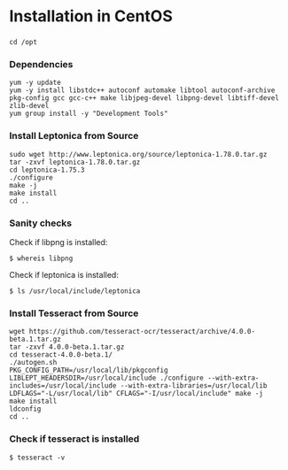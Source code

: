 # Installation in CentOS

### 
```
cd /opt
```

### Dependencies
```
yum -y update
yum -y install libstdc++ autoconf automake libtool autoconf-archive pkg-config gcc gcc-c++ make libjpeg-devel libpng-devel libtiff-devel zlib-devel
yum group install -y "Development Tools"
```

### Install Leptonica from Source
```
sudo wget http://www.leptonica.org/source/leptonica-1.78.0.tar.gz
tar -zxvf leptonica-1.78.0.tar.gz
cd leptonica-1.75.3
./configure
make -j
make install
cd ..
```

### Sanity checks
Check if libpng is installed: 
```
$ whereis libpng
```
Check if leptonica is installed: 
```
$ ls /usr/local/include/leptonica
```


### Install Tesseract from Source
```
wget https://github.com/tesseract-ocr/tesseract/archive/4.0.0-beta.1.tar.gz
tar -zxvf 4.0.0-beta.1.tar.gz
cd tesseract-4.0.0-beta.1/
./autogen.sh
PKG_CONFIG_PATH=/usr/local/lib/pkgconfig LIBLEPT_HEADERSDIR=/usr/local/include ./configure --with-extra-includes=/usr/local/include --with-extra-libraries=/usr/local/lib
LDFLAGS="-L/usr/local/lib" CFLAGS="-I/usr/local/include" make -j
make install
ldconfig
cd ..
```


### Check if tesseract is installed
```
$ tesseract -v
```
